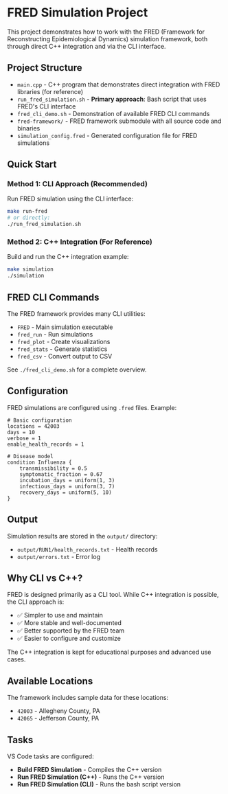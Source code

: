 # FRED Simulation Project

This project demonstrates how to work with the FRED (Framework for Reconstructing Epidemiological Dynamics) simulation framework, both through direct C++ integration and via the CLI interface.

## Project Structure

- `main.cpp` - C++ program that demonstrates direct integration with FRED libraries (for reference)
- `run_fred_simulation.sh` - **Primary approach**: Bash script that uses FRED's CLI interface
- `fred_cli_demo.sh` - Demonstration of available FRED CLI commands
- `fred-framework/` - FRED framework submodule with all source code and binaries
- `simulation_config.fred` - Generated configuration file for FRED simulations

## Quick Start

### Method 1: CLI Approach (Recommended)

Run FRED simulation using the CLI interface:

```bash
make run-fred
# or directly:
./run_fred_simulation.sh
```

### Method 2: C++ Integration (For Reference)

Build and run the C++ integration example:

```bash
make simulation
./simulation
```

## FRED CLI Commands

The FRED framework provides many CLI utilities:

- `FRED` - Main simulation executable
- `fred_run` - Run simulations
- `fred_plot` - Create visualizations
- `fred_stats` - Generate statistics
- `fred_csv` - Convert output to CSV

See `./fred_cli_demo.sh` for a complete overview.

## Configuration

FRED simulations are configured using `.fred` files. Example:

```
# Basic configuration
locations = 42003
days = 10
verbose = 1
enable_health_records = 1

# Disease model
condition Influenza {
    transmissibility = 0.5
    symptomatic_fraction = 0.67
    incubation_days = uniform(1, 3)
    infectious_days = uniform(3, 7)
    recovery_days = uniform(5, 10)
}
```

## Output

Simulation results are stored in the `output/` directory:
- `output/RUN1/health_records.txt` - Health records
- `output/errors.txt` - Error log

## Why CLI vs C++?

FRED is designed primarily as a CLI tool. While C++ integration is possible, the CLI approach is:
- ✅ Simpler to use and maintain
- ✅ More stable and well-documented
- ✅ Better supported by the FRED team
- ✅ Easier to configure and customize

The C++ integration is kept for educational purposes and advanced use cases.

## Available Locations

The framework includes sample data for these locations:
- `42003` - Allegheny County, PA
- `42065` - Jefferson County, PA

## Tasks

VS Code tasks are configured:
- **Build FRED Simulation** - Compiles the C++ version
- **Run FRED Simulation (C++)** - Runs the C++ version
- **Run FRED Simulation (CLI)** - Runs the bash script version
